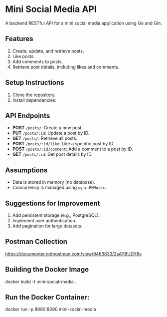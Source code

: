 # Mini Social Media API

A backend RESTful API for a mini social media application using Go and Gin.

## Features

1. Create, update, and retrieve posts.
2. Like posts.
3. Add comments to posts.
4. Retrieve post details, including likes and comments.

## Setup Instructions

1. Clone the repository.
2. Install dependencies:


## API Endpoints

- **POST** `/posts/`: Create a new post.
- **PUT** `/posts/:id`: Update a post by ID.
- **GET** `/posts/`: Retrieve all posts.
- **POST** `/posts/:id/like`: Like a specific post by ID.
- **POST** `/posts/:id/comment`: Add a comment to a post by ID.
- **GET** `/posts/:id`: Get post details by ID.

## Assumptions

- Data is stored in memory (no database).
- Concurrency is managed using `sync.RWMutex`.

## Suggestions for Improvement

1. Add persistent storage (e.g., PostgreSQL).
2. Implement user authentication.
3. Add pagination for large datasets.


## Postman Collection

https://documenter.getpostman.com/view/9463833/2sAYBUDY8v


## Building the Docker Image


docker build -t mini-social-media .

## Run the Docker Container:

docker run -p 8080:8080 mini-social-media